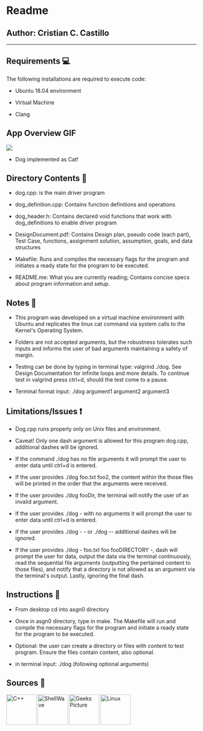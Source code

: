 # Readme
## Author: Cristian C. Castillo 

--------
## Requirements 💻
The following installations are required to execute code:
- Ubuntu 18.04 environment

- Virtual Machine 

- Clang

## App Overview GIF
<img src="http://g.recordit.co/dbMPhyxtqx.gif" width:450 >

* Dog implemented as Cat!

## Directory Contents 📂
- dog.cpp: is the main driver program

- dog_definition.cpp: Contains function definitions and operations

- dog_header.h: Contains declared void functions that work with dog_definitions to enable driver program

- DesignDocument.pdf: Contains Design plan, pseudo code (each part), Test Case, functions, assignment solution, assumption, goals, and data structures

- Makefile: Runs and compiles the necessary flags for the program and initiates a ready state for the program to be executed.

- README.me: What you are currently reading; Contains concise specs about program information and setup.

## Notes 📝
- This program was developed on a virtual machine environment with Ubuntu and replicates the linux cat command via system calls to the Kernel's Operating System.

- Folders are not accepted arguments, but the robustness tolerates such inputs and informs the user of bad arguments maintaining a safety of margin.

- Testing can be done by typing in terminal type: valgrind ./dog. See Design Documentation for infinite loops and more details. To continue test in valgrind press ctrl+d, should the test come to a pause.

- Terminal format input: ./dog argument1 argument2 argument3 

## Limitations/Issues ❗
- Dog.cpp runs properly only on Unix files and environment.

- Caveat! Only one dash argument is allowed for this program dog.cpp, additional dashes will be ignored.

- If the command ./dog has no file arguments it will prompt the user to enter data until ctrl+d is entered.

- If the user provides ./dog foo.txt foo2, the content within the those files will be printed in the order that the arguments were received.

- If the user provides ./dog fooDir, the terminal will notify the user of an invalid argument.

- If the user provides ./dog - with no arguments it will prompt the user to enter data until ctrl+d is entered.

- If the user provides ./dog - - or ./dog -- additional dashes will be ignored.

- If the user provides ./dog - foo.txt foo fooDIRECTORY -, dash will prompt the user for data, output the data via the terminal continuously, read the sequential file arguments (outputting the pertained content to those files), and notify that a directory is not allowed as an argument via the terminal's output. Lastly, ignoring the final dash.

## Instructions 🤖
- From desktop cd into asgn0 directory

- Once in asgn0 directory, type in make. The Makefile will run and compile the necessary flags for the program and initiate a ready state for the program to be executed.

- Optional: the user can create a directory or files with content to test program. Ensure the files contain content, also optional.

- in terminal input: ./dog (following optional arguments)

## Sources 📜
[<img align="left" alt="C++" width="80" height="80" src="https://cdn.freebiesupply.com/logos/large/2x/c-logo-png-transparent.png" />][cPlusPlus]

[<img align="left" alt="ShellWave" width="80" height="80" src="https://upload.wikimedia.org/wikipedia/commons/9/9f/Youtube%28amin%29.png" />][youtubeShell]

[<img align="left" alt="Geeks Picture" width="80" height="80" src="https://media-exp1.licdn.com/dms/image/C4E0BAQEF0x_q7m5JjQ/company-logo_200_200/0?e=2159024400&v=beta&t=tEbDQX9zSpsKFIZHJzuUCLCTEIXdSAbvaRirs5PKA1M" />][geeks]

[<img align="left" alt="Linux" width="80" height="80" src="https://image.flaticon.com/icons/png/512/518/518713.png" />][linux]
<br /><br /><br />

[cPlusPlus]: http://www.cplusplus.com/doc/tutorial/
[geeks]: https://www.geeksforgeeks.org/input-output-system-calls-c-create-open-close-read-write/#:~:text=File%20descriptor%20is%20integer%20that,pointers%20to%20file%20table%20entries.&nbsp;
[youtubeShell]: https://www.youtube.com/watch?v=LERSkW_pLBs 
[linux]: https://man7.org/linux/man-pages/man2/syscalls.2.html





